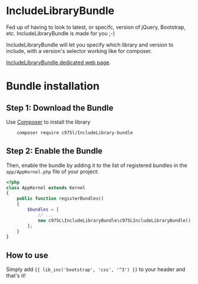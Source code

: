 IncludeLibraryBundle
====================

Fed up of having to look to latest, or specifc, version of jQuery, Bootstrap, etc. IncludeLibraryBundle is made for you ;-)

IncludeLibraryBundle will let you specify which library and version to include, with a version's selector working like for composer.

[IncludeLibraryBundle dedicated web page](https://975l.com/en/pages/include-library-bundle).

Bundle installation
===================

Step 1: Download the Bundle
---------------------------
Use [Composer](https://getcomposer.org) to install the library
```bash
    composer require c975l/IncludeLibrary-bundle
```

Step 2: Enable the Bundle
-------------------------
Then, enable the bundle by adding it to the list of registered bundles in the `app/AppKernel.php` file of your project:

```php
<?php
class AppKernel extends Kernel
{
    public function registerBundles()
    {
        $bundles = [
            // ...
            new c975L\IncludeLibraryBundle\c975LIncludeLibraryBundle(),
        ];
    }
}
```


How to use
----------
Simply add `{{ lib_inc('bootstrap', 'css', '^3') }}` to your header and that's it!
